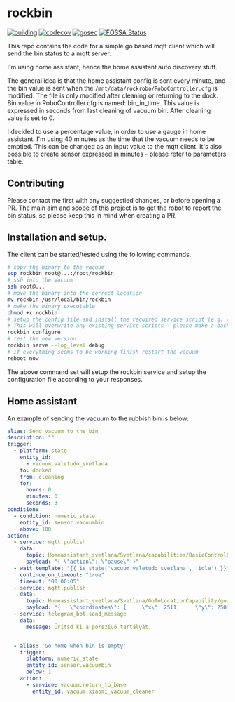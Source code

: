 

# rockbin



[![building](https://github.com/johnDorian/rockbin/actions/workflows/ci.yml/badge.svg)]((https://github.com/johnDorian/rockbin/actions/workflows/ci.yml/badge.svg))
[![codecov](https://codecov.io/gh/johnDorian/rockbin/branch/master/graph/badge.svg)](https://codecov.io/gh/johnDorian/rockbin)
[![gosec](https://goreportcard.com/badge/github.com/johnDorian/rockbin)]((https://goreportcard.com/badge/github.com/johnDorian/rockbin))
[![FOSSA Status](https://app.fossa.com/api/projects/git%2Bgithub.com%2FjohnDorian%2Frockbin.svg?type=shield)](https://app.fossa.com/projects/git%2Bgithub.com%2FjohnDorian%2Frockbin?ref=badge_shield)

This repo contains the code for a simple go based mqtt client which will send the bin status to a mqtt server. 

I'm using home assistant, hence the home assistant auto discovery stuff.

The general idea is that the home assistant config is sent every minute, and the bin value is sent when the `/mnt/data/rockrobo/RoboController.cfg` is modified. The file is only modified after cleaning or returning to the dock. Bin value in RoboController.cfg is named: bin_in_time. This value is expressed in seconds from last cleaning of vacuum bin. After cleaning value is set to 0.

I decided to use a percentage value, in order to use a gauge in home assistant. I'm using 40 minutes as the time that the vacuum needs to be emptied. This can be changed as an input value to the mqtt client. 
It's also possible to create sensor expressed in minutes - please refer to parameters table.


## Contributing

Please contact me first with any suggestied changes, or before opening a PR. The main aim and scope of this project is to get the robot to report the bin status, so please keep this in mind when creating a PR. 


## Installation and setup.

The client can be started/tested using the following commands.

```bash
# copy the binary to the vacuum
scp rockbin root@...:/root/rockbin
# ssh into the vacuum
ssh root@...
# move the binary into the correct location
mv rockbin /usr/local/bin/rockbin
# make the binary executable
chmod +x rockbin
# setup the config file and install the required service script (e.g. /etc/init/S12rockbin). 
# This will overwrite any existing service scripts - please make a backup beforehand. 
rockbin configure
# test the new version
rockbin serve --log_level debug
# If everything seems to be working finish restart the vacuum
reboot now
```

The above command set will setup the rockbin service and setup the configuration file according to your responses.

## Home assistant 
An example of sending the vacuum to the rubbish bin is below: 

```yaml
alias: Send vacuum to the bin
description: ""
trigger:
  - platform: state
    entity_id:
      - vacuum.valetudo_svetlana
    to: docked
    from: cleaning
    for:
      hours: 0
      minutes: 0
      seconds: 3
condition:
  - condition: numeric_state
    entity_id: sensor.vacuumbin
    above: 100
action:
  - service: mqtt.publish
    data:
      topic: Homeassistant_svetlana/Svetlana/capabilities/BasicControlCapability
      payload: "{ \"action\": \"pause\" }"
  - wait_template: "{{ is_state('vacuum.valetudo_svetlana', 'idle') }}"
    continue_on_timeout: "true"
    timeout: "00:00:05"
  - service: mqtt.publish
    data:
      topic: Homeassistant_svetlana/Svetlana/GoToLocationCapability/go/set
      payload: "{   \"coordinates\": {     \"x\": 2511,     \"y\": 2503   } }"
  - service: telegram_bot.send_message
    data:
      message: Ürítsd ki a porszívó tartályát.


  - alias: 'Go home when bin is empty'
    trigger: 
      platform: numeric_state
      entity_id: sensor.vacuumbin
      below: 1
    action: 
      - service: vacuum.return_to_base
        entity_id: vacuum.xiaomi_vacuum_cleaner
```



```
